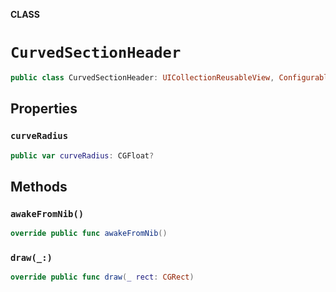 **CLASS**

# `CurvedSectionHeader`

```swift
public class CurvedSectionHeader: UICollectionReusableView, ConfigurableSupplementaryView
```

## Properties
### `curveRadius`

```swift
public var curveRadius: CGFloat?
```

## Methods
### `awakeFromNib()`

```swift
override public func awakeFromNib()
```

### `draw(_:)`

```swift
override public func draw(_ rect: CGRect)
```
